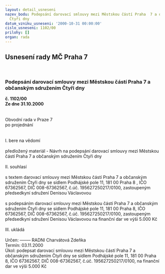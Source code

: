 ```yaml
---
layout: detail_usneseni
nazev_bodu: Podepsání darovací smlouvy mezi Městskou částí Praha  7 a občanským sdružením
  Čtyři dny
datum_vzniku_usneseni: '2000-10-31 00:00:00'
cislo_usneseni: 1102/00
prilohy: []
organ: rada
---
```

<div id="ucUsn_pList" class="usn">
	<span><h2>Usnesení rady MČ Praha 7 </h2>
<br></span><div class="standBody">
<span><h3>Podepsání darovací smlouvy mezi Městskou částí Praha  7 a občanským sdružením Čtyři dny</h3></span><div class="center">
		<strong>č. 1102/00</strong><br>
	</div>
<div class="center">
		<strong>Ze dne 31.10.2000</strong><br><br>
	</div>
<br>Obvodní rada v Praze 7<br>po projednání<br><br><br>I.	bere na vědomí<br><br> předložený materiál - Návrh na podepsání darovací smlouvy mezi Městskou částí Praha 7 a občanským sdružením Čtyři dny<br><br>II.	souhlasí <br><br>s textem darovací smlouvy mezi Městskou částí  Praha 7 a občanským sdružením Čtyři dny se sídlem Podhájské pole 11, 181 00 Praha 8 , IČO 67362567, DIČ 008-67362567, č.úč. 195627250217/0100, zastoupeným předsedkyní sdružení Denisou Václavovou<br><br>s podepsáním darovací smlouvy mezi Městskou částí Praha 7 a občanským sdružením Čtyři dny se sídlem Podhájské pole 11, 181 00 Praha  8, IČO 67362567, DIČ 008-67362567, č.úč. 195627250217/0100, zastoupeným předsedkyní sdružení Denisou Václavovou na finanční dar ve výši 5.000 Kč<br><br>III.	ukládá <br><br> Určen:	–––––	RADNI Charvátová Zdeňka<br>Termín: 03.11.2000<br>Úkol:	podepsat darovací smlouvu mezi Městskou částí Praha 7 a občanským sdružením Čtyři dny se sídlem Podhájské pole 11, 181 00 Praha 8, IČO 67362567, DIČ 008-67362567, č.úč. 195627250217/0100, na finanční dar ve výši 5.000 Kč<br>
</div>
</div>